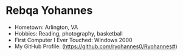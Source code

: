 # Rebqa Yohannes

- Hometown: Arlington, VA
- Hobbies: Reading, photography, basketball
- First Computer I Ever Touched: Windows 2000
- My GitHub Profile: (https://github.com/ryohannes0/Ryohannes#)